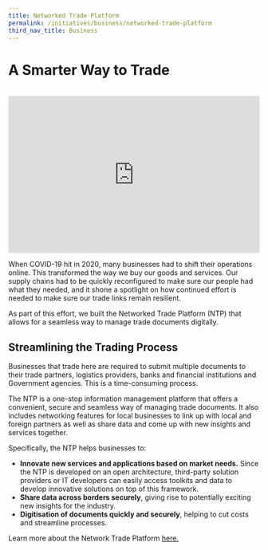 ```yaml
---
title: Networked Trade Platform
permalink: /initiatives/business/networked-trade-platform
third_nav_title: Business
---
```


#  A Smarter Way to Trade
<br>

<iframe width="100%" height="315" src="https://www.youtube.com/embed/IqsHu3rK7p8" title="YouTube video player" frameborder="0" allow="accelerometer; autoplay; clipboard-write; encrypted-media; gyroscope; picture-in-picture" allowfullscreen></iframe>

When COVID-19 hit in 2020, many businesses had to shift their operations online. This transformed the way we buy our goods and services. Our supply chains had to be quickly reconfigured to make sure our people had what they needed, and it shone a spotlight on how continued effort is needed to make sure our trade links remain resilient. 

As part of this effort, we built the Networked Trade Platform (NTP) that allows for a seamless way to manage trade documents digitally.

## Streamlining the Trading Process

Businesses that trade here are required to submit multiple documents to their trade partners, logistics providers, banks and financial institutions and Government agencies. This is a time-consuming process.

The NTP is a one-stop information management platform that offers a convenient, secure and seamless way of managing trade documents. It also includes networking features for local businesses to link up with local and foreign partners as well as share data and come up with new insights and services together.

Specifically, the NTP helps businesses to:

* **Innovate new services and applications based on market needs.** Since the NTP is developed on an open architecture, third-party solution providers or IT developers can easily access toolkits and data to develop innovative solutions on top of this framework.
* **Share data across borders securely**, giving rise to potentially exciting new insights for the industry.  
* **Digitisation of documents quickly and securely**, helping to cut costs and streamline processes.

Learn more about the Network Trade Platform <a href="https://www.ntp.gov.sg/home/?TYPE=login">here.</a>